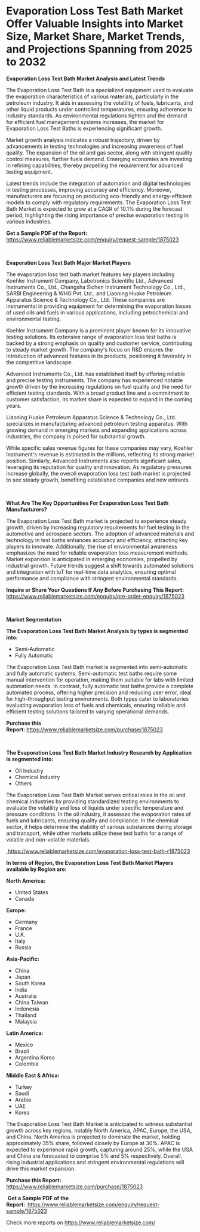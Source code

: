 <p><h1>Evaporation Loss Test Bath Market Offer Valuable Insights into Market Size, Market Share, Market Trends, and Projections Spanning from 2025 to 2032</h1></p><p><strong>Evaporation Loss Test Bath Market Analysis and Latest Trends</strong></p>
<p><p>The Evaporation Loss Test Bath is a specialized equipment used to evaluate the evaporation characteristics of various materials, particularly in the petroleum industry. It aids in assessing the volatility of fuels, lubricants, and other liquid products under controlled temperatures, ensuring adherence to industry standards. As environmental regulations tighten and the demand for efficient fuel management systems increases, the market for Evaporation Loss Test Baths is experiencing significant growth.</p><p>Market growth analysis indicates a robust trajectory, driven by advancements in testing technologies and increasing awareness of fuel quality. The expansion of the oil and gas sector, along with stringent quality control measures, further fuels demand. Emerging economies are investing in refining capabilities, thereby propelling the requirement for advanced testing equipment.</p><p>Latest trends include the integration of automation and digital technologies in testing processes, improving accuracy and efficiency. Moreover, manufacturers are focusing on producing eco-friendly and energy-efficient models to comply with regulatory requirements. The Evaporation Loss Test Bath Market is expected to grow at a CAGR of 10.1% during the forecast period, highlighting the rising importance of precise evaporation testing in various industries.</p></p>
<p><strong>Get a Sample PDF of the Report:&nbsp;</strong> <a href="https://www.reliablemarketsize.com/enquiry/request-sample/1875023?utm_campaign=2248&utm_medium=2&utm_source=Github&utm_content=ia&utm_term=28022025&utm_id=evaporation-loss-test-bath">https://www.reliablemarketsize.com/enquiry/request-sample/1875023</a></p>
<p>&nbsp;</p>
<p><strong>Evaporation Loss Test Bath Major Market Players</strong></p>
<p><p>The evaporation loss test bath market features key players including Koehler Instrument Company, Labotronics Scientific Ltd., Advanced Instruments Co., Ltd., Changsha Sichen Instrument Technology Co., Ltd., SARBI Engineering & WHG Pvt. Ltd., and Liaoning Huake Petroleum Apparatus Science & Technology Co., Ltd. These companies are instrumental in providing equipment for determining the evaporation losses of used oils and fuels in various applications, including petrochemical and environmental testing.</p><p>Koehler Instrument Company is a prominent player known for its innovative testing solutions. Its extensive range of evaporation loss test baths is backed by a strong emphasis on quality and customer service, contributing to steady market growth. The company's focus on R&D ensures the introduction of advanced features in its products, positioning it favorably in the competitive landscape.</p><p>Advanced Instruments Co., Ltd. has established itself by offering reliable and precise testing instruments. The company has experienced notable growth driven by the increasing regulations on fuel quality and the need for efficient testing standards. With a broad product line and a commitment to customer satisfaction, its market share is expected to expand in the coming years.</p><p>Liaoning Huake Petroleum Apparatus Science & Technology Co., Ltd. specializes in manufacturing advanced petroleum testing apparatus. With growing demand in emerging markets and expanding applications across industries, the company is poised for substantial growth.</p><p>While specific sales revenue figures for these companies may vary, Koehler Instrument's revenue is estimated in the millions, reflecting its strong market position. Similarly, Advanced Instruments also reports significant sales, leveraging its reputation for quality and innovation. As regulatory pressures increase globally, the overall evaporation loss test bath market is projected to see steady growth, benefiting established companies and new entrants.</p></p>
<p>&nbsp;</p>
<p><strong>What Are The Key Opportunities For Evaporation Loss Test Bath Manufacturers?</strong></p>
<p><p>The Evaporation Loss Test Bath market is projected to experience steady growth, driven by increasing regulatory requirements for fuel testing in the automotive and aerospace sectors. The adoption of advanced materials and technology in test baths enhances accuracy and efficiency, attracting key players to innovate. Additionally, the rise of environmental awareness emphasizes the need for reliable evaporation loss measurement methods. Market expansion is anticipated in emerging economies, propelled by industrial growth. Future trends suggest a shift towards automated solutions and integration with IoT for real-time data analytics, ensuring optimal performance and compliance with stringent environmental standards.</p></p>
<p><strong>Inquire or Share Your Questions If Any Before Purchasing This Report:</strong> <a href="https://www.reliablemarketsize.com/enquiry/pre-order-enquiry/1875023?utm_campaign=2248&utm_medium=2&utm_source=Github&utm_content=ia&utm_term=28022025&utm_id=evaporation-loss-test-bath">https://www.reliablemarketsize.com/enquiry/pre-order-enquiry/1875023</a></p>
<p>&nbsp;</p>
<p><strong>Market Segmentation</strong></p>
<p><strong>The Evaporation Loss Test Bath Market Analysis by types is segmented into:</strong></p>
<p><ul><li>Semi-Automatic</li><li>Fully Automatic</li></ul></p>
<p><p>The Evaporation Loss Test Bath market is segmented into semi-automatic and fully automatic systems. Semi-automatic test baths require some manual intervention for operation, making them suitable for labs with limited automation needs. In contrast, fully automatic test baths provide a complete automated process, offering higher precision and reducing user error, ideal for high-throughput testing environments. Both types cater to laboratories evaluating evaporation loss of fuels and chemicals, ensuring reliable and efficient testing solutions tailored to varying operational demands.</p></p>
<p><strong>Purchase this Report:&nbsp;</strong><a href="https://www.reliablemarketsize.com/purchase/1875023?utm_campaign=2248&utm_medium=2&utm_source=Github&utm_content=ia&utm_term=28022025&utm_id=evaporation-loss-test-bath">https://www.reliablemarketsize.com/purchase/1875023</a></p>
<p>&nbsp;</p>
<p><strong>The Evaporation Loss Test Bath Market Industry Research by Application is segmented into:</strong></p>
<p><ul><li>Oil Industry</li><li>Chemical Industry</li><li>Others</li></ul></p>
<p><p>The Evaporation Loss Test Bath Market serves critical roles in the oil and chemical industries by providing standardized testing environments to evaluate the volatility and loss of liquids under specific temperature and pressure conditions. In the oil industry, it assesses the evaporation rates of fuels and lubricants, ensuring quality and compliance. In the chemical sector, it helps determine the stability of various substances during storage and transport, while other markets utilize these test baths for a range of volatile and non-volatile materials.</p></p>
<p><a href="https://www.reliablemarketsize.com/evaporation-loss-test-bath-r1875023?utm_campaign=2248&utm_medium=2&utm_source=Github&utm_content=ia&utm_term=28022025&utm_id=evaporation-loss-test-bath">&nbsp;https://www.reliablemarketsize.com/evaporation-loss-test-bath-r1875023</a></p>
<p><strong>In terms of Region, the Evaporation Loss Test Bath Market Players available by Region are:</strong></p>
<p>
    <p> <strong> North America: </strong>
        <ul>
            <li>United States</li>
            <li>Canada</li>
        </ul>
        </p> 
    <p> <strong> Europe: </strong>
        <ul>
            <li>Germany</li>
            <li>France</li>
            <li>U.K.</li>
            <li>Italy</li>
            <li>Russia</li>
        </ul>
        </p> 
    <p> <strong> Asia-Pacific: </strong>
        <ul>
            <li>China</li>
            <li>Japan</li>
            <li>South Korea</li>
            <li>India</li>
            <li>Australia</li>
            <li>China Taiwan</li>
            <li>Indonesia</li>
            <li>Thailand</li>
            <li>Malaysia</li>
        </ul>
        </p> 
    <p> <strong> Latin America: </strong>
        <ul>
            <li>Mexico</li>
            <li>Brazil</li>
            <li>Argentina Korea</li>
            <li>Colombia</li>
        </ul>
        </p> 
    <p> <strong> Middle East & Africa: </strong>
        <ul>
            <li>Turkey</li>
            <li>Saudi</li>
            <li>Arabia</li>
            <li>UAE</li>
            <li>Korea</li>
        </ul>
    </p>
    </p>
<p><p>The Evaporation Loss Test Bath Market is anticipated to witness substantial growth across key regions, notably North America, APAC, Europe, the USA, and China. North America is projected to dominate the market, holding approximately 35% share, followed closely by Europe at 30%. APAC is expected to experience rapid growth, capturing around 25%, while the USA and China are forecasted to comprise 5% and 5% respectively. Overall, rising industrial applications and stringent environmental regulations will drive this market expansion.</p></p>
<p><strong>Purchase this Report: </strong><a href="https://www.reliablemarketsize.com/purchase/1875023?utm_campaign=2248&utm_medium=2&utm_source=Github&utm_content=ia&utm_term=28022025&utm_id=evaporation-loss-test-bath">https://www.reliablemarketsize.com/purchase/1875023</a></p>
<p>&nbsp;<strong>Get a Sample PDF of the Report:&nbsp;&nbsp;</strong><a href="https://www.reliablemarketsize.com/enquiry/request-sample/1875023?utm_campaign=2248&utm_medium=2&utm_source=Github&utm_content=ia&utm_term=28022025&utm_id=evaporation-loss-test-bath">https://www.reliablemarketsize.com/enquiry/request-sample/1875023</a></p>
<p><strong></strong></p>
<p>Check more reports on <a href="https://www.reliablemarketsize.com/?utm_campaign=2248&utm_medium=2&utm_source=Github&utm_content=ia&utm_term=28022025&utm_id=evaporation-loss-test-bath">https://www.reliablemarketsize.com/</a></p>